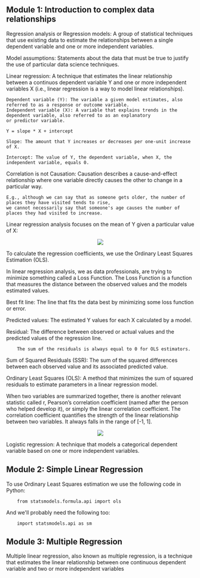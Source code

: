 ## Module 1: Introduction to complex data relationships

Regression analysis or Regression models: A group of statistical techniques that use existing data to estimate the relationships between
a single dependent variable and one or more independent variables.

Model assumptions: Statements about the data that must be true to justify the use of particular data science techniques.

Linear regression: A technique that estimates the linear relationship between a continuos dependent variable Y and one or more independent variables X
(i.e., linear regression is a way to model linear relationships).

    Dependent variable (Y): The variable a given model estimates, also referred to as a response or outcome variable.
    Independent variable (X): A variable that explains trends in the dependent variable, also referred to as an explanatory
    or predictor variable.

    Y = slope * X + intercept

    Slope: The amount that Y increases or decreases per one-unit increase of X.

    Intercept: The value of Y, the dependent variable, when X, the independent variable, equals 0.

Correlation is not Causation: Causation describes a cause-and-effect relationship where one variable directly causes the other to change in a
particular
way.

    E.g., although we can say that as someone gets older, the number of places they have visited tends to rise,
    we cannot necessarily say that someone's age causes the number of places they had visited to increase.

Linear regression analysis focuses on the mean of Y given a particular value of X:

<p align="center">
  <img src="https://github.com/user-attachments/assets/db72cf7a-61f3-42bf-89e0-be3f1f6a03e5" />
</p>

To calculate the regression coefficients, we use the Ordinary Least Squares Estimation (OLS).

In linear regression analysis, we as data professionals, are trying to minimize something called a Loss Function. The Loss Function is a function
that measures the distance between the observed values and the models estimated values.

Best fit line: The line that fits the data best by minimizing some loss function or error.

Predicted values: The estimated Y values for each X calculated by a model.

Residual: The difference between observed or actual values and the predicted values of the regression line.

        The sum of the residuals is always equal to 0 for OLS estimators.

Sum of Squared Residuals (SSR): The sum of the squared differences between each observed value and its associated predicted value.

Ordinary Least Squares (OLS): A method that minimizes the sum of squared residuals to estimate parameters in a linear regression model.

When two variables are summarized together, there is another relevant statistic called r, Pearson’s correlation coefficient (named after the person
who helped develop it), or simply the linear correlation coefficient. The correlation coefficient quantifies the strength of the linear relationship
between two variables. It always falls in the range of [-1, 1].

<p align="center">
  <img src="https://github.com/user-attachments/assets/ff562c12-09ea-46a8-b65a-56291e3d950b" />
</p>

Logistic regression: A technique that models a categorical dependent variable based on one or more independent variables.

## Module 2: Simple Linear Regression

To use Ordinary Least Squares estimation we use the following code in Python:

        from statsmodels.formula.api import ols

And we'll probably need the following too:

        import statsmodels.api as sm

## Module 3: Multiple Regression

Multiple linear regression, also known as multiple regression, is a technique that estimates the linear relationship between one continuous dependent
variable and two or more independent variables





    





